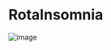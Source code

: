 # RotaInsomnia

![image](https://user-images.githubusercontent.com/44277503/188998716-7a72d7aa-b105-42f4-9e61-997cd3093413.png)
